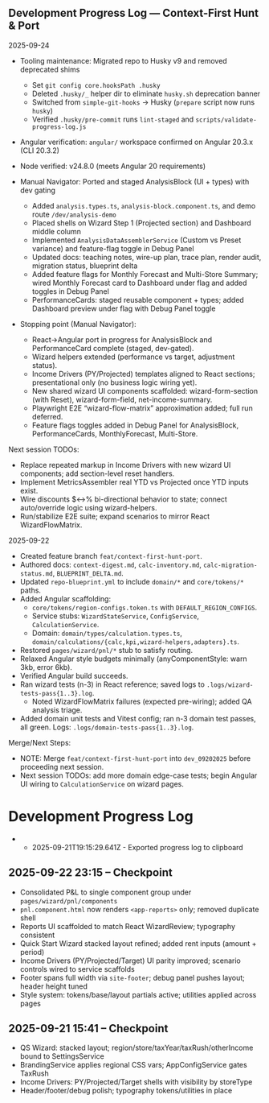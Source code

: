 ## Development Progress Log — Context-First Hunt & Port

2025-09-24

- Tooling maintenance: Migrated repo to Husky v9 and removed deprecated shims
  - Set `git config core.hooksPath .husky`
  - Deleted `.husky/_` helper dir to eliminate `husky.sh` deprecation banner
  - Switched from `simple-git-hooks` → Husky (`prepare` script now runs `husky`)
  - Verified `.husky/pre-commit` runs `lint-staged` and `scripts/validate-progress-log.js`
- Angular verification: `angular/` workspace confirmed on Angular 20.3.x (CLI 20.3.2)
- Node verified: v24.8.0 (meets Angular 20 requirements)

- Manual Navigator: Ported and staged AnalysisBlock (UI + types) with dev gating
  - Added `analysis.types.ts`, `analysis-block.component.ts`, and demo route `/dev/analysis-demo`
  - Placed shells on Wizard Step 1 (Projected section) and Dashboard middle column
  - Implemented `AnalysisDataAssemblerService` (Custom vs Preset variance) and feature-flag toggle in Debug Panel
  - Updated docs: teaching notes, wire-up plan, trace plan, render audit, migration status, blueprint delta
  - Added feature flags for Monthly Forecast and Multi-Store Summary; wired Monthly Forecast card to Dashboard under flag and added toggles in Debug Panel
  - PerformanceCards: staged reusable component + types; added Dashboard preview under flag with Debug Panel toggle

- Stopping point (Manual Navigator):
  - React→Angular port in progress for AnalysisBlock and PerformanceCard complete (staged, dev-gated).
  - Wizard helpers extended (performance vs target, adjustment status).
  - Income Drivers (PY/Projected) templates aligned to React sections; presentational only (no business logic wiring yet).
  - New shared wizard UI components scaffolded: wizard-form-section (with Reset), wizard-form-field, net-income-summary.
  - Playwright E2E “wizard-flow-matrix” approximation added; full run deferred.
  - Feature flags toggles added in Debug Panel for AnalysisBlock, PerformanceCards, MonthlyForecast, Multi-Store.

Next session TODOs:

- Replace repeated markup in Income Drivers with new wizard UI components; add section-level reset handlers.
- Implement MetricsAssembler real YTD vs Projected once YTD inputs exist.
- Wire discounts $↔% bi-directional behavior to state; connect auto/override logic using wizard-helpers.
- Run/stabilize E2E suite; expand scenarios to mirror React WizardFlowMatrix.

2025-09-22

- Created feature branch `feat/context-first-hunt-port`.
- Authored docs: `context-digest.md`, `calc-inventory.md`, `calc-migration-status.md`, `BLUEPRINT_DELTA.md`.
- Updated `repo-blueprint.yml` to include `domain/*` and `core/tokens/*` paths.
- Added Angular scaffolding:
  - `core/tokens/region-configs.token.ts` with `DEFAULT_REGION_CONFIGS`.
  - Service stubs: `WizardStateService`, `ConfigService`, `CalculationService`.
  - Domain: `domain/types/calculation.types.ts`, `domain/calculations/{calc,kpi,wizard-helpers,adapters}.ts`.
- Restored `pages/wizard/pnl/*` stub to satisfy routing.
- Relaxed Angular style budgets minimally (anyComponentStyle: warn 3kb, error 6kb).
- Verified Angular build succeeds.
- Ran wizard tests (n-3) in React reference; saved logs to `.logs/wizard-tests-pass{1..3}.log`.
  - Noted WizardFlowMatrix failures (expected pre-wiring); added QA analysis triage.
- Added domain unit tests and Vitest config; ran n-3 domain test passes, all green. Logs: `.logs/domain-tests-pass{1..3}.log`.

Merge/Next Steps:

- NOTE: Merge `feat/context-first-hunt-port` into `dev_09202025` before proceeding next session.
- Next session TODOs: add more domain edge-case tests; begin Angular UI wiring to `CalculationService` on wizard pages.

# Development Progress Log

- - 2025-09-21T19:15:29.641Z - Exported progress log to clipboard

## 2025-09-22 23:15 – Checkpoint

- Consolidated P&L to single component group under `pages/wizard/pnl/components`
- `pnl.component.html` now renders `<app-reports>` only; removed duplicate shell
- Reports UI scaffolded to match React WizardReview; typography consistent
- Quick Start Wizard stacked layout refined; added rent inputs (amount + period)
- Income Drivers (PY/Projected/Target) UI parity improved; scenario controls wired to service scaffolds
- Footer spans full width via `site-footer`; debug panel pushes layout; header height tuned
- Style system: tokens/base/layout partials active; utilities applied across pages

## 2025-09-21 15:41 – Checkpoint

- QS Wizard: stacked layout; region/store/taxYear/taxRush/otherIncome bound to SettingsService
- BrandingService applies regional CSS vars; AppConfigService gates TaxRush
- Income Drivers: PY/Projected/Target shells with visibility by storeType
- Header/footer/debug polish; typography tokens/utilities in place
